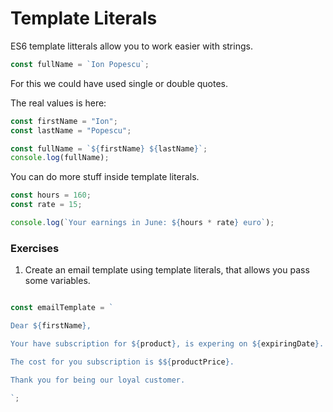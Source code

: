 # Template Literals

ES6 template litterals allow you to work easier with strings.

```javascript
const fullName = `Ion Popescu`;
```
For this we could have used single or double quotes.

The real values is here:
```javascript
const firstName = "Ion";
const lastName = "Popescu";

const fullName = `${firstName} ${lastName}`;
console.log(fullName);

```
You can do more stuff inside template literals.

```javascript
const hours = 160;
const rate = 15;

console.log(`Your earnings in June: ${hours * rate} euro`);
```
### Exercises

1. Create an email template using template literals, that allows you pass some variables.

```javascript

const emailTemplate = `

Dear ${firstName},

Your have subscription for ${product}, is expering on ${expiringDate}.

The cost for you subscription is $${productPrice}.

Thank you for being our loyal customer.

`;

```
